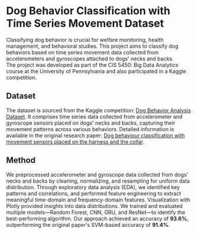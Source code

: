 # Dog Behavior Classification with Time Series Movement Dataset

Classifying dog behavior is crucial for welfare monitoring, health management, and behavioral studies. 
This project aims to classify dog behaviors based on time series movement data collected from accelerometers and gyroscopes attached to dogs' necks and backs.  
The project was developed as part of the CIS 5450: Big Data Analytics course at the University of Pennsylvania and also participated in a Kaggle competition.

## Dataset

The dataset is sourced from the Kaggle competition: [Dog Behavior Analysis Dataset](https://www.kaggle.com/datasets/arashnic/animal-behavior-analysis/data). 
It comprises time series data collected from accelerometer and gyroscope sensors placed on dogs' necks and backs, capturing their movement patterns across various behaviors. 
Detailed information is available in the original research paper: [Dog behaviour classification with movement sensors placed on the harness and the collar](https://www.sciencedirect.com/science/article/pii/S0168159121001805).

## Method

We preprocessed accelerometer and gyroscope data collected from dogs' necks and backs by cleaning, normalizing, and resampling for uniform data distribution. Through exploratory data analysis (EDA), we identified key patterns and correlations, and performed feature engineering to extract meaningful time-domain and frequency-domain features. Visualization with Plotly provided insights into data distributions. We trained and evaluated multiple models—Random Forest, CNN, GRU, and ResNet—to identify the best-performing algorithm. Our approach achieved an accuracy of **93.6%**, outperforming the original paper's SVM-based accuracy of **91.4%**.

